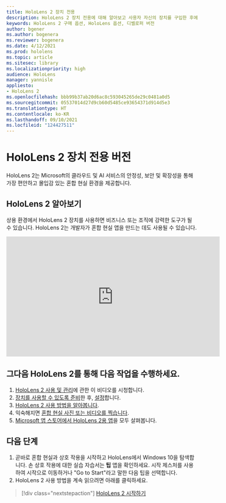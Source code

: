 ```yaml
---
title: HoloLens 2 장치 전용
description: HoloLens 2 장치 전용에 대해 알아보고 사용자 자신의 장치를 구입한 후에 수행할 작업을 알아봅니다.
keywords: HoloLens 2 구매 옵션, HoloLens 옵션, 디벨로퍼 버전
author: bgener
ms.author: bogenera
ms.reviewer: bogenera
ms.date: 4/12/2021
ms.prod: hololens
ms.topic: article
ms.sitesec: library
ms.localizationpriority: high
audience: HoloLens
manager: yannisle
appliesto:
- HoloLens 2
ms.openlocfilehash: bbb99b37ab20d6ac8c593045265de29c0481a0d5
ms.sourcegitcommit: 05537014d27d9cb60d5485ce93654371d914d5e3
ms.translationtype: HT
ms.contentlocale: ko-KR
ms.lasthandoff: 09/10/2021
ms.locfileid: "124427511"
---
```

# <a name="hololens-2-device-only-edition"></a>HoloLens 2 장치 전용 버전

HoloLens 2는 Microsoft의 클라우드 및 AI 서비스의 안정성, 보안 및 확장성을 통해 가장 편안하고 몰입감 있는 혼합 현실 환경을 제공합니다.

## <a name="learn-about-hololens-2"></a>HoloLens 2 알아보기
상용 환경에서 HoloLens 2 장치를 사용하면 비즈니스 또는 조직에 강력한 도구가 될 수 있습니다. HoloLens 2는 개발자가 혼합 현실 앱을 만드는 데도 사용될 수 있습니다.

<iframe width="560" height="315" src="https://www.youtube.com/embed/XwOnHqiNAeU" frameborder="0" allow="accelerometer; autoplay; clipboard-write; encrypted-media; gyroscope; picture-in-picture" allowfullscreen></iframe>

## <a name="heres-what-to-do-next-with-the-hololens-2"></a>그다음 HoloLens 2를 통해 다음 작업을 수행하세요.

1. [HoloLens 2 사용 및 관리](/hololens/hololens2-maintenance##HoloLens-2-Use-and-Care)에 관한 이 비디오를 시청합니다.
1. [장치를 사용할 수 있도록 준비](/hololens/hololens2-setup)한 후, [설정](/hololens/hololens2-start)합니다.
1. [HoloLens 2 사용 방법을 알아봅니다](/hololens/holographic-home).
1. 익숙해지면 [혼합 현실 사진 또는 비디오를 찍습니다](/hololens/holographic-photos-and-videos).
1. [Microsoft 앱 스토어에서 HoloLens 2용 앱](/hololens/holographic-store-apps)을 모두 살펴봅니다.

## <a name="next-steps"></a>다음 단계

1. 곧바로 혼합 현실과 상호 작용을 시작하고 HoloLens에서 Windows 10을 탐색합니다. 손 상호 작용에 대한 실습 자습서는 **팁** 앱을 확인하세요. 시작 제스처를 사용하여 시작으로 이동하거나 "Go to Start"라고 말한 다음 팁을 선택합니다.
1. HoloLens 2 사용 방법을 계속 읽으려면 아래를 클릭하세요.

> [!div class="nextstepaction"]
> [HoloLens 2 시작하기](hololens2-basic-usage.md)